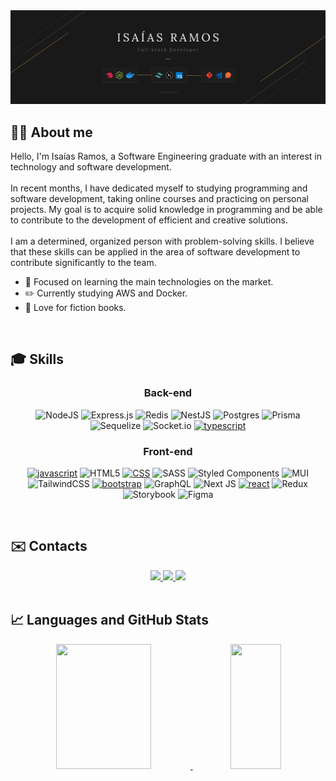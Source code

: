<img src=".github/banner.png" />
<br>

## 👋🏻 About me
<p>Hello, I'm Isaías Ramos, a Software Engineering graduate with an interest in technology and software development.
<br>
<br>
In recent months, I have dedicated myself to studying programming and software development, taking online courses and practicing on personal projects. My goal is to acquire solid knowledge in programming and be able to contribute to the development of efficient and creative solutions.
<br>
 <br>
I am a determined, organized person with problem-solving skills. I believe that these skills can be applied in the area of ​​software development to contribute significantly to the team.</p>

 - 💼 Focused on learning the main technologies on the market.
 - ✏️ Currently studying AWS and Docker. 
 - 📕 Love for fiction books.

<br>


## 🎓 Skills
<div align='center'>

<h3>Back-end</h3>

![NodeJS](https://img.shields.io/badge/node.js-6DA55F?style=for-the-badge&logo=node.js&logoColor=white)
![Express.js](https://img.shields.io/badge/express.js-%23404d59.svg?style=for-the-badge&logo=express&logoColor=%2361DAFB)
![Redis](https://img.shields.io/badge/redis-%23DD0031.svg?style=for-the-badge&logo=redis&logoColor=white)
![NestJS](https://img.shields.io/badge/nestjs-%23E0234E.svg?style=for-the-badge&logo=nestjs&logoColor=white)
![Postgres](https://img.shields.io/badge/postgres-%23316192.svg?style=for-the-badge&logo=postgresql&logoColor=white)
![Prisma](https://img.shields.io/badge/Prisma-3982CE?style=for-the-badge&logo=Prisma&logoColor=white)
![Sequelize](https://img.shields.io/badge/Sequelize-52B0E7?style=for-the-badge&logo=Sequelize&logoColor=white)
![Socket.io](https://img.shields.io/badge/Socket.io-black?style=for-the-badge&logo=socket.io&badgeColor=010101)
[![typescript](https://img.shields.io/badge/TypeScript-007ACC?style=for-the-badge&logo=typescript&logoColor=white)](https://www.typescriptlang.org/)

<h3>Front-end</h3>

[![javascript](https://img.shields.io/badge/JavaScript-F7DF1E?style=for-the-badge&logo=javascript&logoColor=black)](https://www.w3schools.com/js/)
![HTML5](https://img.shields.io/badge/html5-%23E34F26.svg?style=for-the-badge&logo=html5&logoColor=white)
[![CSS](https://img.shields.io/badge/CSS3-1572B6?style=for-the-badge&logo=css3&logoColor=white)](https://www.w3schools.com/css/)
![SASS](https://img.shields.io/badge/SASS-hotpink.svg?style=for-the-badge&logo=SASS&logoColor=white)
![Styled Components](https://img.shields.io/badge/styled--components-DB7093?style=for-the-badge&logo=styled-components&logoColor=white)
![MUI](https://img.shields.io/badge/MUI-%230081CB.svg?style=for-the-badge&logo=mui&logoColor=white)
![TailwindCSS](https://img.shields.io/badge/tailwindcss-%2338B2AC.svg?style=for-the-badge&logo=tailwind-css&logoColor=white)
[![bootstrap](https://img.shields.io/badge/Bootstrap-563D7C?style=for-the-badge&logo=bootstrap&logoColor=white)](https://getbootstrap.com/)
![GraphQL](https://img.shields.io/badge/-GraphQL-E10098?style=for-the-badge&logo=graphql&logoColor=white)
![Next JS](https://img.shields.io/badge/Next-black?style=for-the-badge&logo=next.js&logoColor=white)
[![react](https://img.shields.io/badge/React-20232A?style=for-the-badge&logo=react&logoColor=61DAFB)](https://react.dev/)
![Redux](https://img.shields.io/badge/redux-%23593d88.svg?style=for-the-badge&logo=redux&logoColor=white)
![Storybook](https://img.shields.io/badge/-Storybook-FF4785?style=for-the-badge&logo=storybook&logoColor=white)
![Figma](https://img.shields.io/badge/figma-%23F24E1E.svg?style=for-the-badge&logo=figma&logoColor=white)

</div>





<br>

## ✉️ Contacts

<div align='center'>
    <a href="https://www.instagram.com/isaias.r.o/" target="_blank">
      <img src="https://img.shields.io/badge/-Instagram-%23E4405F?style=for-the-badge&logo=instagram&logoColor=white" target="_blank">
    </a>
    <a href = "mailto:isaias.ramos.olive@gmail.com">
      <img src="https://img.shields.io/badge/Gmail-D14836?style=for-the-badge&logo=gmail&logoColor=white" destino ="_blank">
    </a>
    <a href="https://www.linkedin.com/in/isa%C3%ADas-ramos-ab015a248" target="_blank">
      <img src="https://img.shields.io/badge/LinkedIn-0077B5?style=for-the-badge&logo=linkedin&logoColor=white" target="_blank">
    </a>
</div>

<br>

## 📈 Languages and GitHub Stats



<div align="center">
  <a href="https://github.com/isaias-r-o">
  <img height="200px" width="55%" src="https://github-readme-stats.vercel.app/api?username=isaias-r-o&show_icons=true&theme=gotham&include_all_commits=true&count_private=true"/>
  <img height="200px" width="40%"  src="https://github-readme-stats.vercel.app/api/top-langs/?username=isaias-r-o&layout=compact&langs_count=7&theme=gotham"/>
</div>

